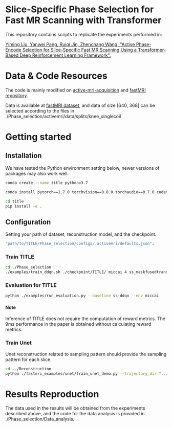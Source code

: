 # Slice-Specific Phase Selection for Fast MR Scanning with Transformer

This repository contains scripts to replicate the experiments performed in:



[Yiming Liu, Yanwei Pang, Ruiqi Jin, Zhenchang Wang, 
"Active Phase-Encode Selection for Slice-Specific Fast MR Scanning Using a Transformer-Based Deep Reinforcement Learning Framework".](https://arxiv.org/abs/2203.05756.pdf)

# Data & Code Resources

The code is mainly modified on
[active-mri-acquisition](https://github.com/facebookresearch/active-mri-acquisition)
and
[fastMRI repository](https://github.com/facebookresearch/fastMRI).

Data is available at
[fastMRI dataset](http://fastmri.med.nyu.edu/), and data of size [640, 368] can be selected according to the files in ./Phase_selection/activemri/data/splits/knee_singlecoil

# Getting started

## Installation

We have tested the Python environment setting below, newer versions of packages may also work well.
```bash
conda create --name title python=3.7
```

```bash
conda install pytorch==1.7.0 torchvision==0.8.0 torchaudio==0.7.0 cudatoolkit=11.0 -c pytorch
```

```bash
cd title
pip install -e .
```

## Configuration

Setting your path of dataset, reconstruction model, and the checkpoint.
```bash
"path/to/TITLE/Phase_selection/configs/.activemri/defaults.json".
```

### Train TITLE

```bash
cd ./Phase_selection
./examples/train_ddqn.sh ./checkpoint/TITLE/ miccai 4 ss_maskfusedtransformer 0
```
### Evaluation for TITLE

```bash
python ./examples/run_evaluation.py --baseline ss-ddqn --env miccai
```

#### Note
Inference of TITLE does not require the computation of reward metrics. The 9ms performance in the paper is obtained without calculating reward metrics. 

### Train Unet
Unet reconstruction related to sampling pattern should provide the sampling pattern for each slice.
```bash
cd ../Reconstruction
python ./fastmri_examples/unet/train_unet_demo.py --trajectory_dir "../Phase_selection/trajectories4IFTRecon/TIPS/TIPS_trajectories.pkl"
```

# Results Reproduction

The data used in the results will be obtained from the experiments described above, and the code for the data analysis is provided in ./Phase_selection/Data_analysis. 
